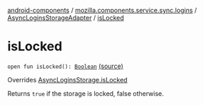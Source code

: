 [android-components](../../index.md) / [mozilla.components.service.sync.logins](../index.md) / [AsyncLoginsStorageAdapter](index.md) / [isLocked](./is-locked.md)

# isLocked

`open fun isLocked(): `[`Boolean`](https://kotlinlang.org/api/latest/jvm/stdlib/kotlin/-boolean/index.html) [(source)](https://github.com/mozilla-mobile/android-components/blob/master/components/service/sync-logins/src/main/java/mozilla/components/service/sync/logins/AsyncLoginsStorage.kt#L302)

Overrides [AsyncLoginsStorage.isLocked](../-async-logins-storage/is-locked.md)

Returns `true` if the storage is locked, false otherwise.

